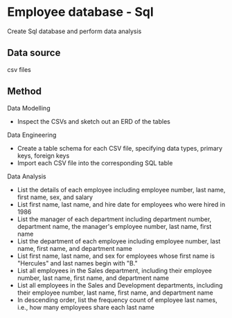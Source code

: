 # Employee database - Sql

Create Sql database and perform data analysis


## Data source

csv files


## Method

Data Modelling
- Inspect the CSVs and sketch out an ERD of the tables

Data Engineering
- Create a table schema for each CSV file, specifying data types, primary keys, foreign keys
- Import each CSV file into the corresponding SQL table

Data Analysis
- List the details of each employee including employee number, last name, first name, sex, and salary
- List first name, last name, and hire date for employees who were hired in 1986
- List the manager of each department including department number, department name, the manager's employee number, last name, first name
- List the department of each employee including employee number, last name, first name, and department name
- List first name, last name, and sex for employees whose first name is "Hercules" and last names begin with "B."
- List all employees in the Sales department, including their employee number, last name, first name, and department name
- List all employees in the Sales and Development departments, including their employee number, last name, first name, and department name
- In descending order, list the frequency count of employee last names, i.e., how many employees share each last name